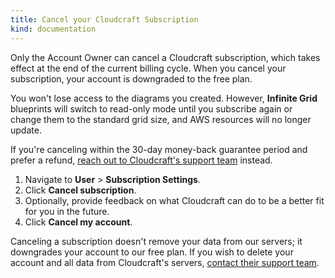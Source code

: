 ```yaml
---
title: Cancel your Cloudcraft Subscription
kind: documentation
---
```


Only the Account Owner can cancel a Cloudcraft subscription, which takes effect at the end of the current billing cycle. When you cancel your subscription, your account is downgraded to the free plan.

You won't lose access to the diagrams you created. However, **Infinite Grid** blueprints will switch to read-only mode until you subscribe again or change them to the standard grid size, and AWS resources will no longer update.

<div class="alert alert-info">If you're canceling within the 30-day money-back guarantee period and prefer a refund, <a href="https://app.cloudcraft.co/support" rel="help" title="Cloudcraft support">reach out to Cloudcraft's support team</a> instead.
</div>

1. Navigate to **User** > **Subscription Settings**.
2. Click **Cancel subscription**.
3. Optionally, provide feedback on what Cloudcraft can do to be a better fit for you in the future.
4. Click **Cancel my account**.

<div class="alert alert-danger">Canceling a subscription doesn't remove your data from our servers; it downgrades your account to our free plan. If you wish to delete your account and all data from Cloudcraft's servers, <a href="https://app.cloudcraft.co/support" rel="help" title="Cloudcraft support">contact their support team</a>.
</div>
